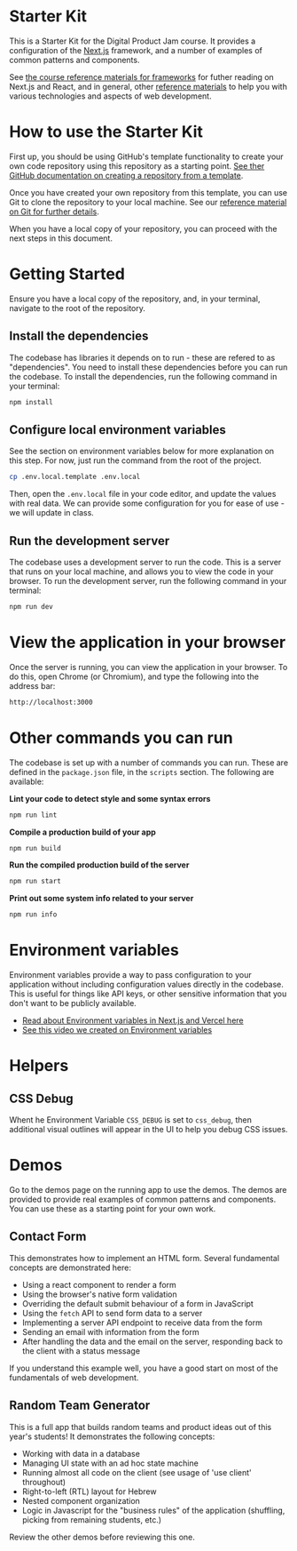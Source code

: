 # Starter Kit

This is a Starter Kit for the Digital Product Jam course. It provides a
configuration of the [Next.js](https://nextjs.org/) framework, and a number of
examples of common patterns and components.

See
[the course reference materials for frameworks](https://github.com/digital-product-jam-2024/course/blob/main/reference/frameworks.md)
for futher reading on Next.js and React, and in general, other
[reference materials](https://github.com/digital-product-jam-2024/course/tree/main/reference)
to help you with various technologies and aspects of web development.

# How to use the Starter Kit

First up, you should be using GitHub's template functionality to create your own
code repository using this repository as a starting point.
[See ther GitHub documentation on creating a repository from a template](https://docs.github.com/en/repositories/creating-and-managing-repositories/creating-a-repository-from-a-template).

Once you have created your own repository from this template, you can use Git to
clone the repository to your local machine. See our
[reference material on Git for further details](https://github.com/digital-product-jam-2024/course/blob/main/reference/git.md).

When you have a local copy of your repository, you can proceed with the next
steps in this document.

# Getting Started

Ensure you have a local copy of the repository, and, in your terminal, navigate
to the root of the repository.

## Install the dependencies

The codebase has libraries it depends on to run - these are refered to as
"dependencies". You need to install these dependencies before you can run the
codebase. To install the dependencies, run the following command in your
terminal:

```bash
npm install
```

## Configure local environment variables

See the section on environment variables below for more explanation on this
step. For now, just run the command from the root of the project.

```bash
cp .env.local.template .env.local
```

Then, open the `.env.local` file in your code editor, and update the values with
real data. We can provide some configuration for you for ease of use - we will
update in class.

## Run the development server

The codebase uses a development server to run the code. This is a server that
runs on your local machine, and allows you to view the code in your browser. To
run the development server, run the following command in your terminal:

```bash
npm run dev
```

# View the application in your browser

Once the server is running, you can view the application in your browser. To do
this, open Chrome (or Chromium), and type the following into the address bar:

```bash
http://localhost:3000
```

# Other commands you can run

The codebase is set up with a number of commands you can run. These are defined
in the `package.json` file, in the `scripts` section. The following are
available:

**Lint your code to detect style and some syntax errors**

```bash
npm run lint
```

**Compile a production build of your app**

```bash
npm run build
```

**Run the compiled production build of the server**

```bash
npm run start
```

**Print out some system info related to your server**

```bash
npm run info
```

# Environment variables

Environment variables provide a way to pass configuration to your application
without including configuration values directly in the codebase. This is useful
for things like API keys, or other sensitive information that you don't want to
be publicly available.

- [Read about Environment variables in Next.js and Vercel here](https://nextjs.org/docs/pages/building-your-application/configuring/environment-variables)
- [See this video we created on Environment variables](https://youtu.be/f4sXU4d3Zd8)

# Helpers

## CSS Debug

Whent he Environment Variable `CSS_DEBUG` is set to `css_debug`, then additional
visual outlines will appear in the UI to help you debug CSS issues.

# Demos

Go to the demos page on the running app to use the demos. The demos are provided
to provide real examples of common patterns and components. You can use these as
a starting point for your own work.

## Contact Form

This demonstrates how to implement an HTML form. Several fundamental concepts
are demonstrated here:

- Using a react component to render a form
- Using the browser's native form validation
- Overriding the default submit behaviour of a form in JavaScript
- Using the `fetch` API to send form data to a server
- Implementing a server API endpoint to receive data from the form
- Sending an email with information from the form
- After handling the data and the email on the server, responding back to the
  client with a status message

If you understand this example well, you have a good start on most of the
fundamentals of web development.

## Random Team Generator

This is a full app that builds random teams and product ideas out of this year's
students! It demonstrates the following concepts:

- Working with data in a database
- Managing UI state with an ad hoc state machine
- Running almost all code on the client (see usage of 'use client' throughout)
- Right-to-left (RTL) layout for Hebrew
- Nested component organization
- Logic in Javascript for the "business rules" of the application (shuffling,
  picking from remaining students, etc.)

Review the other demos before reviewing this one.
